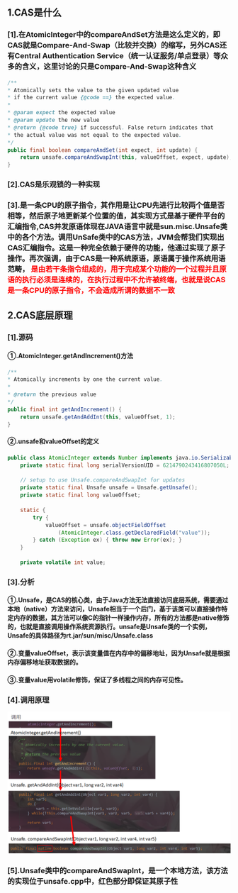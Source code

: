 ## 1.CAS是什么
### [1].在AtomicInteger中的compareAndSet方法是这么定义的，即CAS就是Compare-And-Swap（比较并交换）的缩写，另外CAS还有Central Authentication Service（统一认证服务/单点登录）等众多的含义，这里讨论的只是Compare-And-Swap这种含义
```java
/**
* Atomically sets the value to the given updated value
* if the current value {@code ==} the expected value.
*
* @param expect the expected value
* @param update the new value
* @return {@code true} if successful. False return indicates that
* the actual value was not equal to the expected value.
*/
public final boolean compareAndSet(int expect, int update) {
    return unsafe.compareAndSwapInt(this, valueOffset, expect, update);
}
```
### [2].CAS是乐观锁的一种实现
### [3].是一条CPU的原子指令，其作用是让CPU先进行比较两个值是否相等，然后原子地更新某个位置的值，其实现方式是基于硬件平台的汇编指令,CAS并发原语体现在JAVA语言中就是sun.misc.Unsafe类中的各个方法。调用UnSafe类中的CAS方法，JVM会帮我们实现出CAS汇编指令。这是一种完全依赖于硬件的功能，他通过实现了原子操作。再次强调，由于CAS是一种系统原语，原语属于操作系统用语范畴，<span style="color:red"> 是由若干条指令组成的，用于完成某个功能的一个过程并且原语的执行必须是连续的，在执行过程中不允许被终端，也就是说CAS是一条CPU的原子指令，不会造成所谓的数据不一致 </span>
## 2.CAS底层原理
### [1].源码
#### ①.AtomicInteger.getAndIncrement()方法
```java
/**
* Atomically increments by one the current value.
*
* @return the previous value
*/
public final int getAndIncrement() {
    return unsafe.getAndAddInt(this, valueOffset, 1);
}
```
#### ②.unsafe和valueOffset的定义
```java
public class AtomicInteger extends Number implements java.io.Serializable {
    private static final long serialVersionUID = 6214790243416807050L;

    // setup to use Unsafe.compareAndSwapInt for updates
    private static final Unsafe unsafe = Unsafe.getUnsafe();
    private static final long valueOffset;

    static {
        try {
            valueOffset = unsafe.objectFieldOffset
                (AtomicInteger.class.getDeclaredField("value"));
        } catch (Exception ex) { throw new Error(ex); }
    }

    private volatile int value;
```
### [3].分析
#### ①.Unsafe，是CAS的核心类，由于Java方法无法直接访问底层系统，需要通过本地（native）方法来访问，Unsafe相当于一个后门，基于该类可以直接操作特定内存的数据，其方法可以像C的指针一样操作内存，所有的方法都是native修饰的，也就是直接调用操作系统资源执行。unsafe是Unsafe类的一个实例， Unsafe的具体路径为rt.jar/sun/misc/Unsafe.class
#### ②.变量valueOffset，表示该变量值在内存中的偏移地址，因为Unsafe就是根据内存偏移地址获取数据的。
#### ③.变量value用volatile修饰，保证了多线程之间的内存可见性。
### [4].调用原理
![Image text](./image/casandaba01.png)
### [5].Unsafe类中的compareAndSwapInt，是一个本地方法，该方法的实现位于unsafe.cpp中，红色部分即保证其原子性